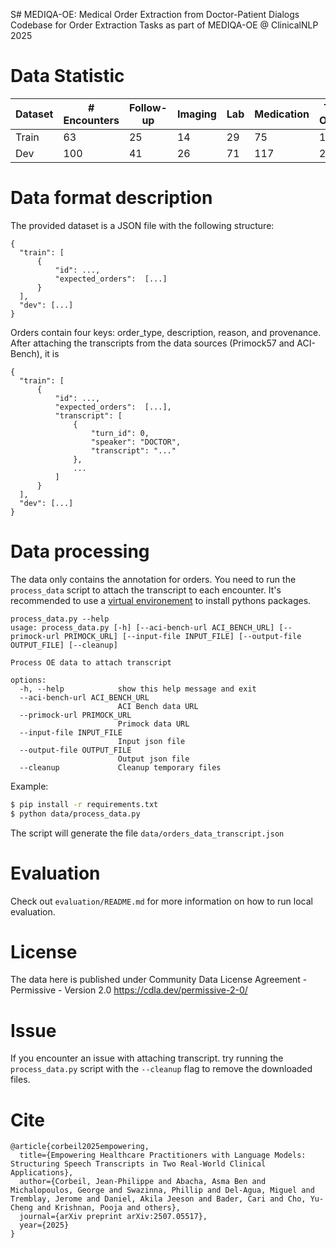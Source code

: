 S# MEDIQA-OE: Medical Order Extraction from Doctor-Patient Dialogs
Codebase for Order Extraction Tasks as part of MEDIQA-OE @ ClinicalNLP 2025


# Data Statistic

| Dataset | # Encounters | Follow-up | Imaging | Lab | Medication | Total Orders |
|---------|--------------|-----------|---------|-----|------------|---------------|
| Train   | 63           | 25        | 14      | 29  | 75         | 143           |
| Dev     | 100          | 41        | 26      | 71  | 117        | 255           |

# Data format description

The provided dataset is a JSON file with the following structure:

	{
	  "train": [
		  {
			  "id": ...,
			  "expected_orders":  [...]
		  }
	  ],
	  "dev": [...]
	}

Orders contain four keys: order_type, description, reason, and provenance. After attaching the transcripts from the data sources (Primock57 and ACI-Bench), it is

	{
	  "train": [
		  {
			  "id": ...,
			  "expected_orders":  [...],
			  "transcript": [
				  {
					  "turn_id": 0,
					  "speaker": "DOCTOR",
					  "transcript": "..."
				  },
				  ...
			  ]
		  }
	  ],
	  "dev": [...]
	}

# Data processing

The data only contains the annotation for orders. You need to run the `process_data` script to attach the transcript to each encounter.
It's recommended to use a [virtual environement](https://docs.python.org/3/library/venv.html) to install pythons packages. 

```
process_data.py --help
usage: process_data.py [-h] [--aci-bench-url ACI_BENCH_URL] [--primock-url PRIMOCK_URL] [--input-file INPUT_FILE] [--output-file OUTPUT_FILE] [--cleanup]

Process OE data to attach transcript

options:
  -h, --help            show this help message and exit
  --aci-bench-url ACI_BENCH_URL
                        ACI Bench data URL
  --primock-url PRIMOCK_URL
                        Primock data URL
  --input-file INPUT_FILE
                        Input json file
  --output-file OUTPUT_FILE
                        Output json file
  --cleanup             Cleanup temporary files
```
Example:
```bash
$ pip install -r requirements.txt
$ python data/process_data.py
```

The script will generate the file `data/orders_data_transcript.json` 

# Evaluation

Check out `evaluation/README.md` for more information on how to run local evaluation.

# License
The data here is published under Community Data License Agreement - Permissive - Version 2.0 https://cdla.dev/permissive-2-0/

# Issue
If you encounter an issue with attaching transcript. try running the `process_data.py` script with the `--cleanup` flag to remove the downloaded files.

# Cite

	@article{corbeil2025empowering,
	  title={Empowering Healthcare Practitioners with Language Models: Structuring Speech Transcripts in Two Real-World Clinical Applications},
	  author={Corbeil, Jean-Philippe and Abacha, Asma Ben and Michalopoulos, George and Swazinna, Phillip and Del-Agua, Miguel and Tremblay, Jerome and Daniel, Akila Jeeson and Bader, Cari and Cho, Yu-Cheng and Krishnan, Pooja and others},
	  journal={arXiv preprint arXiv:2507.05517},
	  year={2025}
	}
